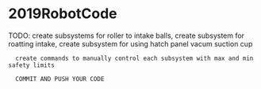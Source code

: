 # 2019RobotCode

TODO: create subsystems for roller to intake balls, create subsystem for roatting intake, create subsystem for using hatch panel vacum 
suction cup

      create commands to manually control each subsystem with max and min safety limits
      
      COMMIT AND PUSH YOUR CODE
      
